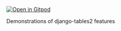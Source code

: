 [![Open in Gitpod](https://gitpod.io/button/open-in-gitpod.svg)](https://gitpod.io/#https://github.com/readytheory/django_tables2_walkthrus)

Demonstrations of django-tables2 features

